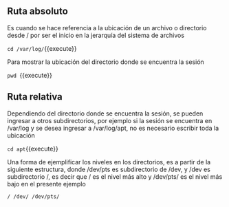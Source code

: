 ## Ruta absoluto 
Es cuando se hace referencia a la ubicación de un archivo o directorio desde / por ser el inicio en la jerarquía del sistema de archivos

`cd /var/log/`{{execute}}

Para mostrar la ubicación del directorio donde se encuentra la sesión

`pwd `{{execute}}

## Ruta relativa
Dependiendo del directorio donde se encuentra la sesión, se pueden ingresar a otros subdirectorios, por ejemplo si la sesión se encuentra en /var/log y se desea ingresar a /var/log/apt, no es necesario escribir toda la ubicación

`cd apt`{{execute}}

Una forma de ejemplificar los niveles en los directorios, es a partir de la siguiente estructura, donde /dev/pts es subdirectorio de /dev, y /dev es subdirectorio /, es decir que / es el nivel más alto y /dev/pts/ es el nivel más bajo en el presente ejemplo

`/
/dev/
/dev/pts/`
